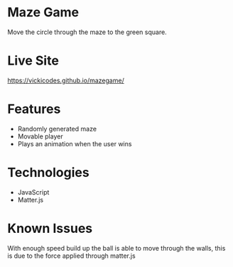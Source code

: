 # Maze Game
Move the circle through the maze to the green square.

# Live Site
https://vickicodes.github.io/mazegame/

# Features
- Randomly generated maze
- Movable player
- Plays an animation when the user wins

# Technologies
- JavaScript
- Matter.js

# Known Issues
With enough speed build up the ball is able to move through the walls, this is due to the force applied through matter.js